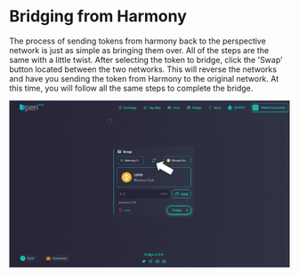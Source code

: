 # Bridging from Harmony

The process of sending tokens from harmony back to the perspective network is just as simple as bringing them over.  All of the steps are the same with a little twist. After selecting the token to bridge, click the 'Swap' button located between the two networks.  This will reverse the networks and have you sending the token from Harmony to the original network.  At this time, you will follow all the same steps to complete the bridge.

![](../../.gitbook/assets/bridge8.png)

